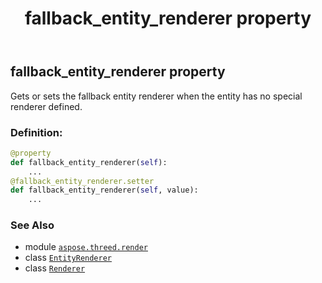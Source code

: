 ﻿---
title: fallback_entity_renderer property
second_title: Aspose.3D for Python via .NET API References
description: 
type: docs
weight: 110
url: /python-net/aspose.threed.render/renderer/fallback_entity_renderer/
is_root: false
---

## fallback_entity_renderer property


Gets or sets the fallback entity renderer when the entity has no special renderer defined.
### Definition:
```python
@property
def fallback_entity_renderer(self):
    ...
@fallback_entity_renderer.setter
def fallback_entity_renderer(self, value):
    ...
```

### See Also
* module [`aspose.threed.render`](../../)
* class [`EntityRenderer`](/3d/python-net/aspose.threed.render/entityrenderer)
* class [`Renderer`](/3d/python-net/aspose.threed.render/renderer)
